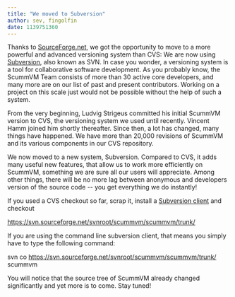 ```yaml
---
title: "We moved to Subversion"
author: sev, fingolfin
date: 1139751360
---
```


Thanks to [SourceForge.net](https://sourceforge.net), we got the opportunity to move to a more powerful and advanced versioning system than CVS: We are now using [Subversion](http://subversion.tigris.org/), also known as SVN. In case you wonder, a versioning system is a tool for collaborative software development. As you probably know, the ScummVM Team consists of more than 30 active core developers, and many more are on our list of past and present contributors. Working on a project on this scale just would not be possible without the help of such a system.

From the very beginning, Ludvig Strigeus committed his initial ScummVM version to CVS, the versioning system we used until recently. Vincent Hamm joined him shortly thereafter. Since then, a lot has changed, many things have happened. We have more than 20,000 revisions of ScummVM and its various components in our CVS repository.

We now moved to a new system, Subversion. Compared to CVS, it adds many useful new features, that allow us to work more efficiently on ScummVM, something we are sure all our users will appreciate. Among other things, there will be no more lag between anonymous and developers version of the source code -- you get everything we do instantly!

If you used a CVS checkout so far, scrap it, install a [Subversion client](http://subversion.tigris.org/project_packages.html) and checkout

 https://svn.sourceforge.net/svnroot/scummvm/scummvm/trunk/ 

If you are using the command line subversion client, that means you simply have to type the following command:

 svn co https://svn.sourceforge.net/svnroot/scummvm/scummvm/trunk/ scummvm 

You will notice that the source tree of ScummVM already changed significantly and yet more is to come. Stay tuned!
